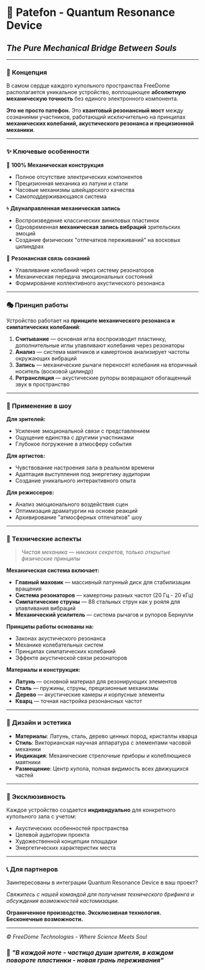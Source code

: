 # 🎵 Patefon - Quantum Resonance Device
## *The Pure Mechanical Bridge Between Souls*

---

### 🔮 Концепция

В самом сердце каждого купольного пространства FreeDome располагается уникальное устройство, воплощающее **абсолютную механическую точность** без единого электронного компонента.

**Это не просто патефон.** Это **квантовый резонансный мост** между сознаниями участников, работающий исключительно на принципах **механических колебаний, акустического резонанса и прецизионной механики**.

---

### ✨ Ключевые особенности

🎯 **100% Механическая конструкция**
- Полное отсутствие электрических компонентов
- Прецизионная механика из латуни и стали
- Часовые механизмы швейцарского качества
- Самоподдерживающаяся система

🌀 **Двунаправленная механическая запись**
- Воспроизведение классических виниловых пластинок
- Одновременная **механическая запись вибраций** зрительских эмоций
- Создание физических "отпечатков переживаний" на восковых цилиндрах

🧠 **Резонансная связь сознаний**
- Улавливание колебаний через систему резонаторов
- Механическая передача эмоциональных состояний
- Формирование коллективного акустического резонанса

---

### 🎭 Принцип работы

Устройство работает на **принципе механического резонанса и симпатических колебаний**:

1. **Считывание** — основная игла воспроизводит пластинку, дополнительные иглы улавливают колебания через резонаторы
2. **Анализ** — система маятников и камертонов анализирует частоты окружающих вибраций  
3. **Запись** — механические рычаги переносят колебания на вторичный носитель (восковой цилиндр)
4. **Ретрансляция** — акустические рупоры возвращают обогащенный звук в пространство

---

### 🎪 Применение в шоу

**Для зрителей:**
- Усиление эмоциональной связи с представлением
- Ощущение единства с другими участниками
- Глубокое погружение в атмосферу события

**Для артистов:**
- Чувствование настроения зала в реальном времени
- Адаптация выступления под энергетику аудитории
- Создание уникального интерактивного опыта

**Для режиссеров:**
- Анализ эмоционального воздействия сцен
- Оптимизация драматургии на основе реакций
- Архивирование "атмосферных отпечатков" шоу

---

### 🔬 Технические аспекты

> *Чистая механика — никаких секретов, только открытые физические принципы*

**Механическая система включает:**
- **Главный маховик** — массивный латунный диск для стабилизации вращения
- **Система резонаторов** — камертоны разных частот (20 Гц - 20 кГц) 
- **Симпатические струны** — 88 стальных струн как у рояля для улавливания вибраций
- **Механический усилитель** — система рычагов и рупоров Бернулли

**Принципы работы основаны на:**
- Законах акустического резонанса
- Механике колебательных систем
- Принципах симпатических колебаний
- Эффекте акустической связи резонаторов

**Материалы и конструкция:**
- **Латунь** — основной материал для резонирующих элементов
- **Сталь** — пружины, струны, прецизионные механизмы
- **Дерево** — акустические камеры и корпусные элементы
- **Кварц** — точная настройка резонансных частот

---

### 🎨 Дизайн и эстетика

- **Материалы**: Латунь, сталь, дерево ценных пород, кристаллы кварца
- **Стиль**: Викторианская научная аппаратура с элементами часовой механики
- **Индикация**: Механические стрелочные приборы и колеблющиеся маятники
- **Размещение**: Центр купола, полная видимость всех движущихся частей

---

### 🌟 Эксклюзивность

Каждое устройство создается **индивидуально** для конкретного купольного зала с учетом:
- Акустических особенностей пространства
- Целевой аудитории проекта  
- Художественной концепции площадки
- Энергетических характеристик места

---

### 📞 Для партнеров

Заинтересованы в интеграции Quantum Resonance Device в ваш проект?

*Свяжитесь с нашей командой для получения технического брифинга и обсуждения возможностей кастомизации.*

**Ограниченное производство. Эксклюзивная технология. Бесконечные возможности.**

---

*© FreeDome Technologies - Where Science Meets Soul*

### 🔮 *"В каждой ноте - частица души зрителя, в каждом повороте пластинки - новая грань переживания"*
